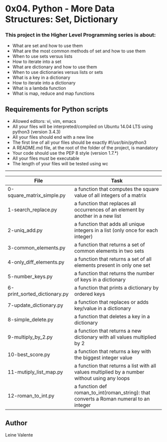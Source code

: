 # 0x04. Python - More Data Structures: Set, Dictionary

### This project in the Higher Level Programming series is about:

 * What are set and how to use them
 * What are the most common methods of set and how to use them
 * When to use sets versus lists
 * How to iterate into a set
 * What are dictionary and how to use them
 * When to use dictionaries versus lists or sets
 * What is a key in a dictionary
 * How to iterate into a dictionary
 * What is a lambda function
 * What is map, reduce and map functions

## Requirements for Python scripts
 * Allowed editors: vi, vim, emacs
 * All your files will be interpreted/compiled on Ubuntu 14.04 LTS using python3 (version 3.4.3)
 * All your files should end with a new line
 * The first line of all your files should be exactly #!/usr/bin/python3
 * A README.md file, at the root of the folder of the project, is mandatory
 * Your code should use the PEP 8 style (version 1.7.*)
 * All your files must be executable
 * The length of your files will be tested using wc

---
File|Task
---|---
0-square_matrix_simple.py | a function that computes the square value of all integers of a matrix
1-search_replace.py | a function that replaces all occurrences of an element by another in a new list
2-uniq_add.py | a function that adds all unique integers in a list (only once for each integer)
3-common_elements.py | a function that returns a set of common elements in two sets
4-only_diff_elements.py | a function that returns a set of all elements present in only one set
5-number_keys.py | a function that returns the number of keys in a dictionary
6-print_sorted_dictionary.py | a function that prints a dictionary by ordered keys
7-update_dictionary.py | a function that replaces or adds key/value in a dictionary
8-simple_delete.py | a function that deletes a key in a dictionary
9-multiply_by_2.py | a function that returns a new dictionary with all values multiplied by 2
10-best_score.py | a function that returns a key with the biggest integer value
11-mutiply_list_map.py | a function that returns a list with all values multiplied by a number without using any loops
12-roman_to_int.py | a function def roman_to_int(roman_string): that converts a Roman numeral to an integer

## Author
Leine Valente